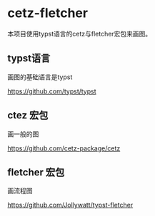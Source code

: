 # cetz-fletcher

本项目使用typst语言的cetz与fletcher宏包来画图。

## typst语言

画图的基础语言是typst

https://github.com/typst/typst

## ctez 宏包

画一般的图

https://github.com/cetz-package/cetz


## fletcher 宏包

画流程图

https://github.com/Jollywatt/typst-fletcher
